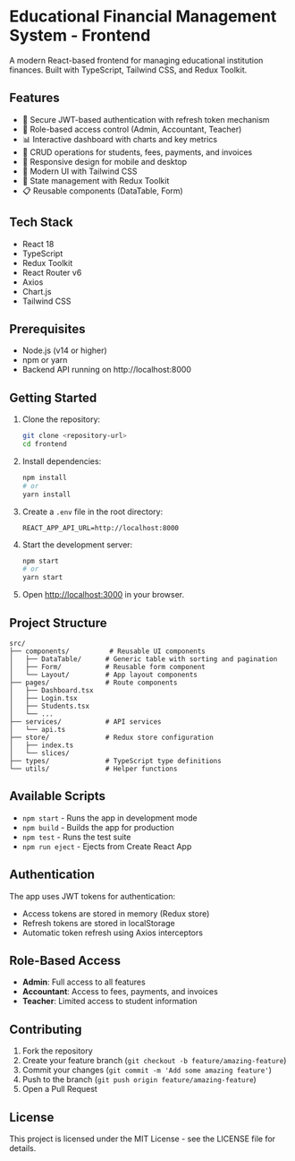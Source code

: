 # Educational Financial Management System - Frontend

A modern React-based frontend for managing educational institution finances. Built with TypeScript, Tailwind CSS, and Redux Toolkit.

## Features

- 🔐 Secure JWT-based authentication with refresh token mechanism
- 👥 Role-based access control (Admin, Accountant, Teacher)
- 📊 Interactive dashboard with charts and key metrics
- 📝 CRUD operations for students, fees, payments, and invoices
- 📱 Responsive design for mobile and desktop
- 🎨 Modern UI with Tailwind CSS
- 🔄 State management with Redux Toolkit
- 📋 Reusable components (DataTable, Form)

## Tech Stack

- React 18
- TypeScript
- Redux Toolkit
- React Router v6
- Axios
- Chart.js
- Tailwind CSS

## Prerequisites

- Node.js (v14 or higher)
- npm or yarn
- Backend API running on http://localhost:8000

## Getting Started

1. Clone the repository:
   ```bash
   git clone <repository-url>
   cd frontend
   ```

2. Install dependencies:
   ```bash
   npm install
   # or
   yarn install
   ```

3. Create a `.env` file in the root directory:
   ```env
   REACT_APP_API_URL=http://localhost:8000
   ```

4. Start the development server:
   ```bash
   npm start
   # or
   yarn start
   ```

5. Open [http://localhost:3000](http://localhost:3000) in your browser.

## Project Structure

```
src/
├── components/          # Reusable UI components
│   ├── DataTable/      # Generic table with sorting and pagination
│   ├── Form/           # Reusable form component
│   └── Layout/         # App layout components
├── pages/              # Route components
│   ├── Dashboard.tsx
│   ├── Login.tsx
│   ├── Students.tsx
│   └── ...
├── services/           # API services
│   └── api.ts
├── store/              # Redux store configuration
│   ├── index.ts
│   └── slices/
├── types/              # TypeScript type definitions
└── utils/              # Helper functions
```

## Available Scripts

- `npm start` - Runs the app in development mode
- `npm build` - Builds the app for production
- `npm test` - Runs the test suite
- `npm run eject` - Ejects from Create React App

## Authentication

The app uses JWT tokens for authentication:
- Access tokens are stored in memory (Redux store)
- Refresh tokens are stored in localStorage
- Automatic token refresh using Axios interceptors

## Role-Based Access

- **Admin**: Full access to all features
- **Accountant**: Access to fees, payments, and invoices
- **Teacher**: Limited access to student information

## Contributing

1. Fork the repository
2. Create your feature branch (`git checkout -b feature/amazing-feature`)
3. Commit your changes (`git commit -m 'Add some amazing feature'`)
4. Push to the branch (`git push origin feature/amazing-feature`)
5. Open a Pull Request

## License

This project is licensed under the MIT License - see the LICENSE file for details.